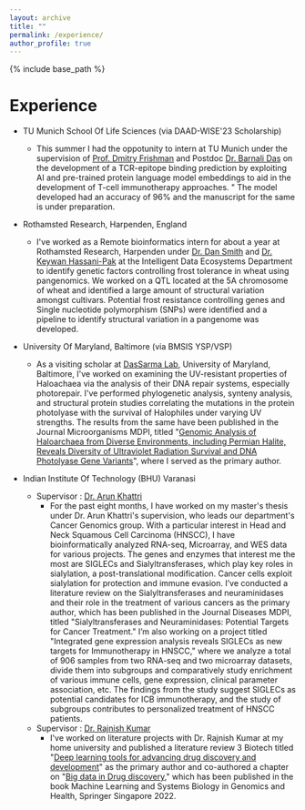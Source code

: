 ```yaml
---
layout: archive
title: ""
permalink: /experience/
author_profile: true
---
```


{% include base_path %}

Experience
======
* TU Munich School Of Life Sciences (via DAAD-WISE'23 Scholarship)
  * This summer I had the oppotunity to intern at TU Munich under the supervision of [Prof. Dmitry Frishman](https://www.mls.ls.tum.de/bioinf/startseite/) and Postdoc [Dr. Barnali Das](https://www.mls.ls.tum.de/bioinf/mitarbeiter/barnali-das/) on the development of a TCR-epitope binding prediction by exploiting AI and pre-trained protein language model embeddings to aid in the development of T-cell immunotherapy approaches. " The model developed had an accuracy of 96% and the manuscript for the same is under preparation. 
    
* Rothamsted Research, Harpenden, England
  * I've worked as a Remote bioinformatics intern for about a year at Rothamsted Research, Harpenden under [Dr. Dan Smith](https://repository.rothamsted.ac.uk/staff/84v23/dan-smith) and [Dr. Keywan Hassani-Pak](https://www.rothamsted.ac.uk/our-people/keywan-hassani-pak) at the Intelligent Data Ecosystems Department to identify genetic factors controlling frost tolerance in wheat using pangenomics. We worked on a QTL located at the 5A chromosome of wheat and identified a large amount of structural variation amongst cultivars. Potential frost resistance controlling genes and Single nucleotide polymorphism (SNPs) were identified and a pipeline to identify structural variation in a pangenome was developed.
    
* University Of Maryland, Baltimore (via BMSIS YSP/VSP)
  * As a visiting scholar at [DasSarma Lab](https://www.medschool.umaryland.edu/dassarma_lab/), University of Maryland, Baltimore, I've worked on examining the UV-resistant properties of Haloachaea via the analysis of their DNA repair systems, especially photorepair. I've performed phylogenetic analysis, synteny analysis, and structural protein studies correlating the mutations in the protein photolyase with the survival of Halophiles under varying UV strengths. The results from the same have been published in the Journal Microorganisms MDPI, titled "[Genomic Analysis of Haloarchaea from Diverse Environments, including Permian Halite, Reveals Diversity of Ultraviolet Radiation Survival and DNA Photolyase Gene Variants](https://www.mdpi.com/2076-2607/11/3/607)", where I served as the primary author. 
 
* Indian Institute Of Technology (BHU) Varanasi
  * Supervisor : [Dr. Arun Khattri](https://khattri-lab.github.io/)
      * For the past eight months, I have worked on my master's thesis under Dr. Arun Khattri's supervision, who leads our department's Cancer Genomics group. With a particular interest in Head and Neck Squamous Cell Carcinoma (HNSCC), I have bioinformatically analyzed RNA-seq, Microarray, and WES data for various projects.  The genes and enzymes that interest me the most are SIGLECs and Sialyltransferases, which play key roles in sialylation, a post-translational modification. Cancer cells exploit sialylation for protection and immune evasion. I’ve conducted a literature review on the Sialyltransferases and neuraminidases and their role in the treatment of various cancers as the primary author, which has been published in the Journal Diseases MDPI, titled "Sialyltransferases and Neuraminidases: Potential Targets for Cancer Treatment." I’m also working on a project titled "Integrated gene expression analysis reveals SIGLECs as new targets for Immunotherapy in HNSCC," where we analyze a total of 906 samples from two RNA-seq and two microarray datasets, divide them into subgroups and comparatively study enrichment of various immune cells, gene expression, clinical parameter association, etc. The findings from the study suggest SIGLECs as potential candidates for ICB immunotherapy, and the study of subgroups contributes to personalized treatment of HNSCC patients. 
  * Supervisor : [Dr. Rajnish Kumar](https://www.iitbhu.ac.in/dept/phe/people/rajnishphe)
       * I've  worked on literature projects with Dr. Rajnish Kumar at my home university and published a literature review 3 Biotech titled "[Deep learning tools for advancing drug discovery and development](https://link.springer.com/article/10.1007/s13205-022-03165-8)" as the primary author and co-authored a chapter on "[Big data in Drug discovery](https://link.springer.com/book/10.1007/978-981-16-5993-5)," which has been published in the book Machine Learning and Systems Biology in Genomics and Health, Springer Singapore 2022. 

